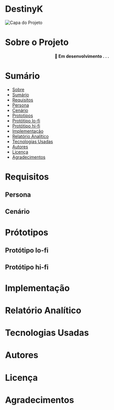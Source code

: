 # DestinyK


![Capa do Projeto](https://picsum.photos/850/280)

# Sobre o Projeto

<h4 align="center"> 
	🚧  Em desenvolvimento . . .
</h4>

# Sumário

* [Sobre](Sobre-o-projeto)
* [Sumário](Sumário)
* [Requisitos](Requisitos)
*    [Persona](Persona)
*   [Cenário](Cenário)
* [Prototipos](Protótipos)
*   [Protótipo lo-fi](Protótipo-lo-fi)
*   [Protótipo hi-fi](Protótipo-hi-fi)
* [Implementação](Implementação)
* [Relatório Analítico ](Relatório-Analítico)
* [Tecnologias Usadas](#tecnologias-usadas)
* [Autores](Autores)
* [Licença](Licença)
* [Agradecimentos](#agradecimentos)


# Requisitos  

## Persona

## Cenário


# Prótotipos

## Protótipo lo-fi

## Protótipo hi-fi


# Implementação


# Relatório Analítico 


# Tecnologias Usadas


# Autores


# Licença


# Agradecimentos
